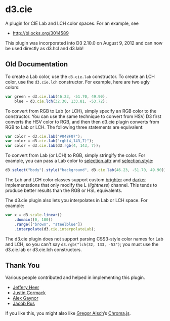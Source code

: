 # d3.cie

A plugin for CIE Lab and LCH color spaces. For an example, see

* http://bl.ocks.org/3014589

This plugin was incorporated into D3 2.10.0 on August 9, 2012 and can now be used directly as d3.hcl and d3.lab!

## Old Documentation

To create a Lab color, use the `d3.cie.lab` constructor. To create an LCH color, use the `d3.cie.lch` constructor. For example, here are two ugly colors:

```js
var green = d3.cie.lab(46.23, -51.70, 49.90),
    blue = d3.cie.lch(32.30, 133.81, -53.72);
```

To convert from RGB to Lab (or LCH), simply specify an RGB color to the constructor. You can use the same technique to convert from HSV; D3 first converts the HSV color to RGB, and then then d3.cie plugin converts from RGB to Lab or LCH. The following three statements are equivalent:

```js
var color = d3.cie.lab("#048F07");
var color = d3.cie.lab("rgb(4,143,7)");
var color = d3.cie.lab(d3.rgb(4, 143, 7));
```

To convert from Lab (or LCH) to RGB, simply stringify the color. For example, you can pass a Lab color to [selection.attr](/mbostock/d3/wiki/Selections#wiki-attr) and [selection.style](/mbostock/d3/wiki/Selections#wiki-attr):

```js
d3.select("body").style("background", d3.cie.lab(46.23, -51.70, 49.90));
```

The Lab and LCH color classes support custom [brighter](/mbostock/d3/wiki/Colors#wiki-rgb_brighter) and [darker](/mbostock/d3/wiki/Colors#wiki-rgb_brighter) implementations that only modify the L (*lightness*) channel. This tends to produce better results than the RGB or HSL equivalents.

The d3.cie plugin also lets you interpolates in Lab or LCH space. For example:

```js
var x = d3.scale.linear()
    .domain([0, 100])
    .range(["brown", "steelblue"])
    .interpolate(d3.cie.interpolateLab);
```

The d3.cie plugin does not support parsing CSS3-style color names for Lab and LCH, so you can't say `d3.rgb("lch(32, 133, -53")`; you must use the d3.cie.lab or d3.cie.lch constructors.

## Thank You

Various people contributed and helped in implementing this plugin.

* [Jeffery Heer](/jheer)
* [Justin Cormack](/justincormack)
* [Alex Gaynor](/alex)
* [Jacob Rus](/jrus)

If you like this, you might also like [Gregor Aisch](/gka)’s [Chroma.js](/gka/chroma.js).
